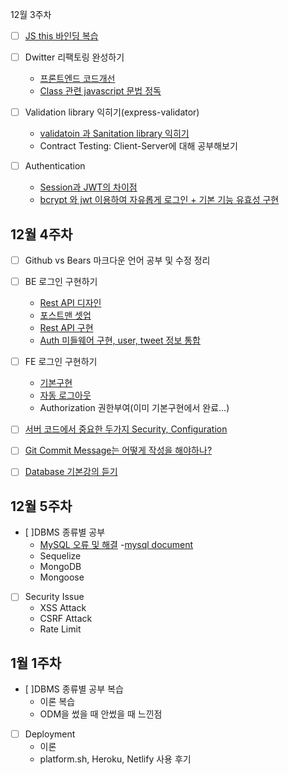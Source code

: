 12월 3주차
- [ ] [JS this 바인딩 복습](https://github.com/Sonang-study/Nodejs-Dreamcoding/blob/master/reademeFiles/woong/data/JSThis.md)
- [ ] Dwitter 리팩토링 완성하기
    -  [프론트엔드 코드개선](https://github.com/Dreamcoding-woong/data/NodeJS)
    - [Class 관련 javascript 문법 정독](https://github.com/Sonang-study/Nodejs-Dreamcoding/blob/master/reademeFiles/woong/data/JSClass.md)

- [ ] Validation library 익히기(express-validator)
    - [validatoin 과 Sanitation library 익히기](https://github.com/Sonang-study/Nodejs-Dreamcoding/blob/master/reademeFiles/woong/data/Dwitter.md)
    - Contract Testing: Client-Server에 대해 공부해보기

- [ ] Authentication
    - [Session과 JWT의 차이점](https://github.com/Sonang-study/Nodejs-Dreamcoding/blob/master/reademeFiles/woong/data/Authentication.md)
    - [bcrypt 와 jwt 이용하여 자유롭게 로그인 + 기본 기능 유효성 구현](https://github.com/Dreamcoding-woong/NodeJS)

## 12월 4주차

- [ ] Github vs Bears 마크다운 언어 공부 및 수정 정리
- [ ] BE 로그인 구현하기
    - [Rest API 디자인](https://github.com/Sonang-study/Nodejs-Dreamcoding/blob/feature/woong/reademeFiles/woong/data/DesignLoginAPI.md)
    - [포스트맨 셋업](https://web.postman.co/workspace/My-Workspace~7bf2603d-4c96-417c-839b-f2f5f965e880/overview)
    - [Rest API 구현](https://github.com/Dreamcoding-woong/NodeJS/commit/d238b4e772a3298875cda9eac8feb5e87c846a26)
    - [Auth 미들웨어 구현, user, tweet 정보 통합](https://github.com/Dreamcoding-woong/NodeJS/blob/main/server/middleware/auth.js)
- [ ] FE 로그인 구현하기
    - [기본구현](https://github.com/Dreamcoding-woong/NodeJS/tree/main/client/src)
    - [자동 로그아웃](https://github.com/Dreamcoding-woong/NodeJS/tree/feature/woong/server/controller)
    - Authorization 권한부여(이미 기본구현에서 완료...)
- [ ] [서버 코드에서 중요한 두가지 Security, Configuration](https://github.com/Sonang-study/Nodejs-Dreamcoding/blob/feature/woong/reademeFiles/woong/data/Authentication.md)

- [ ] [Git Commit Message는 어떻게 작성을 해야하나?](https://github.com/Sonang-study/Nodejs-Dreamcoding/blob/feature/woong/reademeFiles/woong/data/GitHub.md)

- [ ] [Database 기본강의 듣기](https://github.com/Sonang-study/Nodejs-Dreamcoding/blob/feature/woong/reademeFiles/woong/data/database.md)

## 12월 5주차
- [ ]DBMS 종류별 공부
  - [MySQL 오류 및 해결]()
    -[mysql document](https://dev.mysql.com/doc/refman/8.0/en/)
  - Sequelize
  - MongoDB
  - Mongoose
- [ ] Security Issue
  - XSS Attack
  - CSRF Attack
  - Rate Limit

## 1월 1주차
- [ ]DBMS 종류별 공부 복습
  - 이론 복습
  - ODM을 썼을 때 안썼을 때 느낀점
- [ ] Deployment
  - 이론
  - platform.sh, Heroku, Netlify 사용 후기